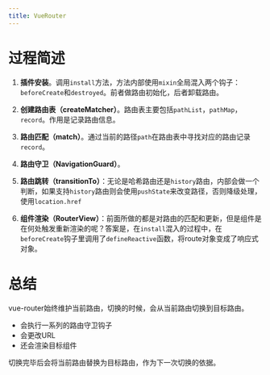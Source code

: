 ```yaml
---
title: VueRouter
---
```


# 过程简述

1. **插件安装**。调用`install`方法，方法内部使用`mixin`全局混入两个钩子：`beforeCreate`和`destroyed`。前者做路由初始化，后者卸载路由。

2. **创建路由表（createMatcher）**。路由表主要包括`pathList`，`pathMap`，`record`。作用是记录路由信息。

3. **路由匹配（match）**。通过当前的路径`path`在路由表中寻找对应的路由记录`record`。

4. **路由守卫（NavigationGuard）**。

5. **路由跳转（transitionTo）**：无论是哈希路由还是`history`路由，内部会做一个判断，如果支持`history`路由则会使用`pushState`来改变路径，否则降级处理，使用`location.href`

6. **组件渲染（RouterView）**：前面所做的都是对路由的匹配和更新，但是组件是在何处触发重新渲染的呢？答案是，在`install`混入的过程中，在`beforeCreate`钩子里调用了`defineReactive`函数，将route对象变成了响应式对象。


# 总结

vue-router始终维护当前路由，切换的时候，会从当前路由切换到目标路由。

- 会执行一系列的路由守卫钩子
- 会更改URL
- 还会渲染目标组件

切换完毕后会将当前路由替换为目标路由，作为下一次切换的依据。

